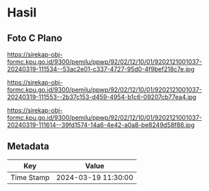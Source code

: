 # Hasil

## Foto C Plano

https://sirekap-obj-formc.kpu.go.id/9300/pemilu/ppwp/92/02/12/10/01/9202121001037-20240319-111534--53ac2e01-c337-4727-95d0-4f9bef218c7e.jpg

https://sirekap-obj-formc.kpu.go.id/9300/pemilu/ppwp/92/02/12/10/01/9202121001037-20240319-111553--2b37c153-d459-4954-b1c6-09207cb77ea4.jpg

https://sirekap-obj-formc.kpu.go.id/9300/pemilu/ppwp/92/02/12/10/01/9202121001037-20240319-111614--39fd1574-14a6-4e42-a0a8-be8249d58f86.jpg


## Metadata

| Key        | Value               |
| ---------- | ------------------- |
| Time Stamp | 2024-03-19 11:30:00 |



